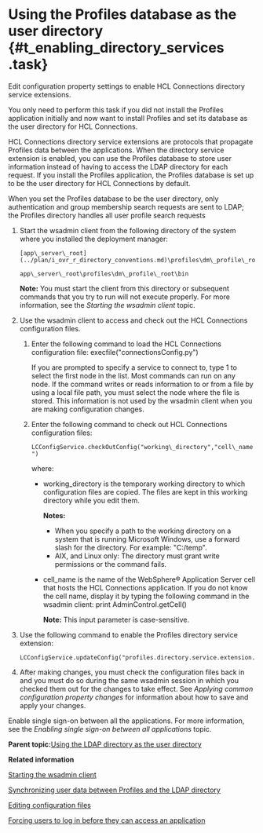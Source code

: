 # Using the Profiles database as the user directory {#t_enabling_directory_services .task}

Edit configuration property settings to enable HCL Connections directory service extensions.

You only need to perform this task if you did not install the Profiles application initially and now want to install Profiles and set its database as the user directory for HCL Connections.

HCL Connections directory service extensions are protocols that propagate Profiles data between the applications. When the directory service extension is enabled, you can use the Profiles database to store user information instead of having to access the LDAP directory for each request. If you install the Profiles application, the Profiles database is set up to be the user directory for HCL Connections by default.

When you set the Profiles database to be the user directory, only authentication and group membership search requests are sent to LDAP; the Profiles directory handles all user profile search requests

1.  Start the wsadmin client from the following directory of the system where you installed the deployment manager:

    ```
    [app\_server\_root](../plan/i_ovr_r_directory_conventions.md)\profiles\dm\_profile\_root\bin
    ```

    ```
    app\_server\_root\profiles\dm\_profile\_root\bin
    ```

    **Note:** You must start the client from this directory or subsequent commands that you try to run will not execute properly. For more information, see the *Starting the wsadmin client* topic.

2.  Use the wsadmin client to access and check out the HCL Connections configuration files.

    1.  Enter the following command to load the HCL Connections configuration file: execfile\("connectionsConfig.py"\)

        If you are prompted to specify a service to connect to, type 1 to select the first node in the list. Most commands can run on any node. If the command writes or reads information to or from a file by using a local file path, you must select the node where the file is stored. This information is not used by the wsadmin client when you are making configuration changes.

    2.  Enter the following command to check out HCL Connections configuration files:

        `LCConfigService.checkOutConfig("working\_directory","cell\_name")`

        where:

        -   working\_directory is the temporary working directory to which configuration files are copied. The files are kept in this working directory while you edit them.

            **Notes:**

            -   When you specify a path to the working directory on a system that is running Microsoft Windows, use a forward slash for the directory. For example: "C:/temp".
            -   AIX, and Linux only: The directory must grant write permissions or the command fails.
        -   cell\_name is the name of the WebSphere® Application Server cell that hosts the HCL Connections application. If you do not know the cell name, display it by typing the following command in the wsadmin client: print AdminControl.getCell\(\)

            **Note:** This input parameter is case-sensitive.

3.  Use the following command to enable the Profiles directory service extension:

    ```
    LCConfigService.updateConfig("profiles.directory.service.extension.enabled","true")
    ```

4.  After making changes, you must check the configuration files back in and you must do so during the same wsadmin session in which you checked them out for the changes to take effect. See *Applying common configuration property changes* for information about how to save and apply your changes.


Enable single sign-on between all the applications. For more information, see the *Enabling single sign-on between all applications* topic.

**Parent topic:**[Using the LDAP directory as the user directory](../admin/t_admin_common_disabling_directory_services.md)

**Related information**  


[Starting the wsadmin client](../admin/t_admin_wsadmin_starting.md)

[Synchronizing user data between Profiles and the LDAP directory](../admin/t_admin_profiles_sync_dbs.md)

[Editing configuration files](../admin/t_admin_common_checkout_config_file.md)

[Forcing users to log in before they can access an application](../secure/t_admin_common_force_authentication.md)

